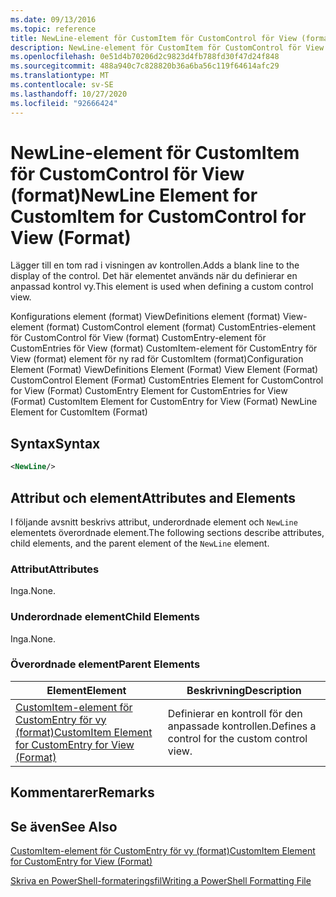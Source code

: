 ```yaml
---
ms.date: 09/13/2016
ms.topic: reference
title: NewLine-element för CustomItem för CustomControl för View (format)
description: NewLine-element för CustomItem för CustomControl för View (format)
ms.openlocfilehash: 0e51d4b70206d2c9823d4fb788fd30f47d24f848
ms.sourcegitcommit: 488a940c7c828820b36a6ba56c119f64614afc29
ms.translationtype: MT
ms.contentlocale: sv-SE
ms.lasthandoff: 10/27/2020
ms.locfileid: "92666424"
---
```

# <a name="newline-element-for-customitem-for-customcontrol-for-view-format"></a><span data-ttu-id="679a0-103">NewLine-element för CustomItem för CustomControl för View (format)</span><span class="sxs-lookup"><span data-stu-id="679a0-103">NewLine Element for CustomItem for CustomControl for View (Format)</span></span>

<span data-ttu-id="679a0-104">Lägger till en tom rad i visningen av kontrollen.</span><span class="sxs-lookup"><span data-stu-id="679a0-104">Adds a blank line to the display of the control.</span></span> <span data-ttu-id="679a0-105">Det här elementet används när du definierar en anpassad kontrol vy.</span><span class="sxs-lookup"><span data-stu-id="679a0-105">This element is used when defining a custom control view.</span></span>

<span data-ttu-id="679a0-106">Konfigurations element (format) ViewDefinitions element (format) View-element (format) CustomControl element (format) CustomEntries-element för CustomControl för View (format) CustomEntry-element för CustomEntries för View (format) CustomItem-element för CustomEntry för View (format) element för ny rad för CustomItem (format)</span><span class="sxs-lookup"><span data-stu-id="679a0-106">Configuration Element (Format) ViewDefinitions Element (Format) View Element (Format) CustomControl Element (Format) CustomEntries Element for CustomControl for View (Format) CustomEntry Element for CustomEntries for View (Format) CustomItem Element for CustomEntry for View (Format) NewLine Element for CustomItem (Format)</span></span>

## <a name="syntax"></a><span data-ttu-id="679a0-107">Syntax</span><span class="sxs-lookup"><span data-stu-id="679a0-107">Syntax</span></span>

```xml
<NewLine/>
```

## <a name="attributes-and-elements"></a><span data-ttu-id="679a0-108">Attribut och element</span><span class="sxs-lookup"><span data-stu-id="679a0-108">Attributes and Elements</span></span>

<span data-ttu-id="679a0-109">I följande avsnitt beskrivs attribut, underordnade element och `NewLine` elementets överordnade element.</span><span class="sxs-lookup"><span data-stu-id="679a0-109">The following sections describe attributes, child elements, and the parent element of the `NewLine` element.</span></span>

### <a name="attributes"></a><span data-ttu-id="679a0-110">Attribut</span><span class="sxs-lookup"><span data-stu-id="679a0-110">Attributes</span></span>

<span data-ttu-id="679a0-111">Inga.</span><span class="sxs-lookup"><span data-stu-id="679a0-111">None.</span></span>

### <a name="child-elements"></a><span data-ttu-id="679a0-112">Underordnade element</span><span class="sxs-lookup"><span data-stu-id="679a0-112">Child Elements</span></span>

<span data-ttu-id="679a0-113">Inga.</span><span class="sxs-lookup"><span data-stu-id="679a0-113">None.</span></span>

### <a name="parent-elements"></a><span data-ttu-id="679a0-114">Överordnade element</span><span class="sxs-lookup"><span data-stu-id="679a0-114">Parent Elements</span></span>

|<span data-ttu-id="679a0-115">Element</span><span class="sxs-lookup"><span data-stu-id="679a0-115">Element</span></span>|<span data-ttu-id="679a0-116">Beskrivning</span><span class="sxs-lookup"><span data-stu-id="679a0-116">Description</span></span>|
|-------------|-----------------|
|[<span data-ttu-id="679a0-117">CustomItem-element för CustomEntry för vy (format)</span><span class="sxs-lookup"><span data-stu-id="679a0-117">CustomItem Element for CustomEntry for View (Format)</span></span>](./customitem-element-for-customentry-for-customcontrol-for-view-format.md)|<span data-ttu-id="679a0-118">Definierar en kontroll för den anpassade kontrollen.</span><span class="sxs-lookup"><span data-stu-id="679a0-118">Defines a control for the custom control view.</span></span>|

## <a name="remarks"></a><span data-ttu-id="679a0-119">Kommentarer</span><span class="sxs-lookup"><span data-stu-id="679a0-119">Remarks</span></span>

## <a name="see-also"></a><span data-ttu-id="679a0-120">Se även</span><span class="sxs-lookup"><span data-stu-id="679a0-120">See Also</span></span>

[<span data-ttu-id="679a0-121">CustomItem-element för CustomEntry för vy (format)</span><span class="sxs-lookup"><span data-stu-id="679a0-121">CustomItem Element for CustomEntry for View (Format)</span></span>](./customitem-element-for-customentry-for-customcontrol-for-view-format.md)

[<span data-ttu-id="679a0-122">Skriva en PowerShell-formateringsfil</span><span class="sxs-lookup"><span data-stu-id="679a0-122">Writing a PowerShell Formatting File</span></span>](./writing-a-powershell-formatting-file.md)
